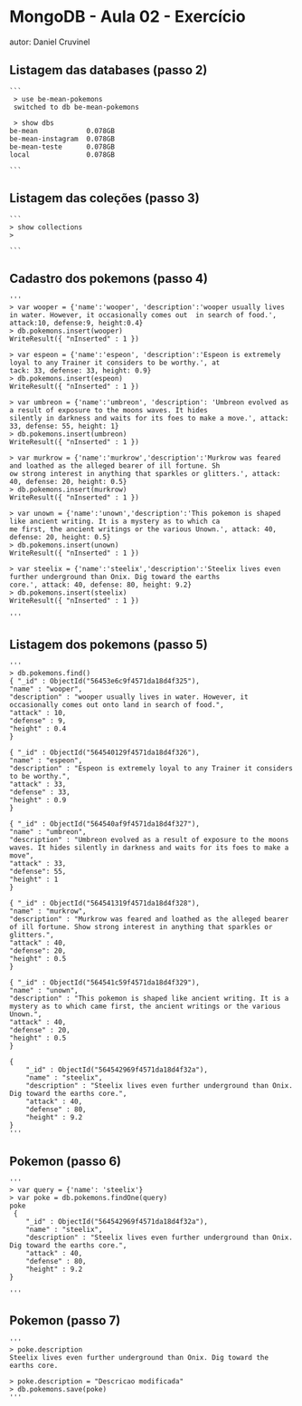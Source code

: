 # MongoDB - Aula 02 - Exercício
autor: Daniel Cruvinel

## Listagem das databases (passo 2)

    ```
     > use be-mean-pokemons
     switched to db be-mean-pokemons

     > show dbs
    be-mean            0.078GB
    be-mean-instagram  0.078GB
    be-mean-teste      0.078GB
    local              0.078GB

    ```

## Listagem das coleções (passo 3)

    ```
    > show collections
    >

    ```

## Cadastro dos pokemons (passo 4)

    '''
    > var wooper = {'name':'wooper', 'description':'wooper usually lives in water. However, it occasionally comes out  in search of food.', attack:10, defense:9, height:0.4}
    > db.pokemons.insert(wooper)
    WriteResult({ "nInserted" : 1 })

    > var espeon = {'name':'espeon', 'description':'Espeon is extremely loyal to any Trainer it considers to be worthy.', at
    tack: 33, defense: 33, height: 0.9}
    > db.pokemons.insert(espeon)
    WriteResult({ "nInserted" : 1 })

    > var umbreon = {'name':'umbreon', 'description': 'Umbreon evolved as a result of exposure to the moons waves. It hides
    silently in darkness and waits for its foes to make a move.', attack: 33, defense: 55, height: 1}
    > db.pokemons.insert(umbreon)
    WriteResult({ "nInserted" : 1 })

    > var murkrow = {'name':'murkrow','description':'Murkrow was feared and loathed as the alleged bearer of ill fortune. Sh
    ow strong interest in anything that sparkles or glitters.', attack: 40, defense: 20, height: 0.5}
    > db.pokemons.insert(murkrow)
    WriteResult({ "nInserted" : 1 })

    > var unown = {'name':'unown','description':'This pokemon is shaped like ancient writing. It is a mystery as to which ca
    me first, the ancient writings or the various Unown.', attack: 40, defense: 20, height: 0.5}
    > db.pokemons.insert(unown)
    WriteResult({ "nInserted" : 1 })

    > var steelix = {'name':'steelix','description':'Steelix lives even further underground than Onix. Dig toward the earths
    core.', attack: 40, defense: 80, height: 9.2}
    > db.pokemons.insert(steelix)
    WriteResult({ "nInserted" : 1 })

    '''

## Listagem dos pokemons (passo 5)

    '''
    > db.pokemons.find()
    { "_id" : ObjectId("56453e6c9f4571da18d4f325"), 
    "name" : "wooper", 
    "description" : "wooper usually lives in water. However, it occasionally comes out onto land in search of food.", 
    "attack" : 10, 
    "defense" : 9, 
    "height" : 0.4 
    }

    { "_id" : ObjectId("564540129f4571da18d4f326"), 
    "name" : "espeon", 
    "description" : "Espeon is extremely loyal to any Trainer it considers to be worthy.", 
    "attack" : 33, 
    "defense" : 33, 
    "height" : 0.9 
    }

    { "_id" : ObjectId("564540af9f4571da18d4f327"), 
    "name" : "umbreon", 
    "description" : "Umbreon evolved as a result of exposure to the moons waves. It hides silently in darkness and waits for its foes to make a move", 
    "attack" : 33, 
    "defense": 55, 
    "height" : 1 
    }

    { "_id" : ObjectId("564541319f4571da18d4f328"), 
    "name" : "murkrow", 
    "description" : "Murkrow was feared and loathed as the alleged bearer of ill fortune. Show strong interest in anything that sparkles or glitters.", 
    "attack" : 40, 
    "defense": 20, 
    "height" : 0.5 
    }

    { "_id" : ObjectId("564541c59f4571da18d4f329"), 
    "name" : "unown", 
    "description" : "This pokemon is shaped like ancient writing. It is a mystery as to which came first, the ancient writings or the various Unown.", 
    "attack" : 40, 
    "defense" : 20,
    "height" : 0.5 
    }

    { 
        "_id" : ObjectId("564542969f4571da18d4f32a"), 
        "name" : "steelix", 
        "description" : "Steelix lives even further underground than Onix. Dig toward the earths core.", 
        "attack" : 40, 
        "defense" : 80, 
        "height" : 9.2 
    }
    '''

## Pokemon (passo 6)
    '''
    > var query = {'name': 'steelix'}
    > var poke = db.pokemons.findOne(query)
    poke
     { 
        "_id" : ObjectId("564542969f4571da18d4f32a"), 
        "name" : "steelix", 
        "description" : "Steelix lives even further underground than Onix. Dig toward the earths core.", 
        "attack" : 40, 
        "defense" : 80, 
        "height" : 9.2 
    }

    '''

## Pokemon (passo 7)
    '''
    > poke.description
    Steelix lives even further underground than Onix. Dig toward the earths core.

    > poke.description = "Descricao modificada"
    > db.pokemons.save(poke)
    '''